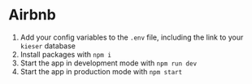 # Airbnb

1. Add your config variables to the `.env` file, including the link to your `kieser` database
1. Install packages with `npm i`
1. Start the app in development mode with `npm run dev`
1. Start the app in production mode with `npm start`
